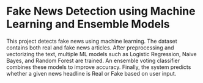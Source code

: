 # Fake News Detection using Machine Learning and Ensemble Models
This project detects fake news using machine learning. The dataset contains both real and fake news articles. After preprocessing and vectorizing the text, multiple ML models such as Logistic Regression, Naive Bayes, and Random Forest are trained. An ensemble voting classifier combines these models to improve accuracy. Finally, the system predicts whether a given news headline is Real or Fake  based on user input.
